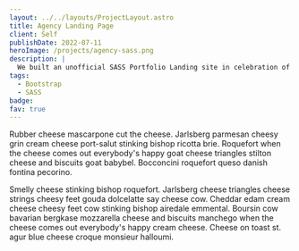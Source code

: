 ```yaml
---
layout: ../../layouts/ProjectLayout.astro
title: Agency Landing Page
client: Self
publishDate: 2022-07-11
heroImage: /projects/agency-sass.png
description: |
  We built an unofficial SASS Portfolio Landing site in celebration of NASA’s Perseverance Rover.
tags:
  - Bootstrap
  - SASS
badge: 
fav: true
---
```


Rubber cheese mascarpone cut the cheese. Jarlsberg parmesan cheesy grin cream cheese port-salut stinking bishop ricotta brie. Roquefort when the cheese comes out everybody's happy goat cheese triangles stilton cheese and biscuits goat babybel. Bocconcini roquefort queso danish fontina pecorino.

Smelly cheese stinking bishop roquefort. Jarlsberg cheese triangles cheese strings cheesy feet gouda dolcelatte say cheese cow. Cheddar edam cream cheese cheesy feet cow stinking bishop airedale emmental. Boursin cow bavarian bergkase mozzarella cheese and biscuits manchego when the cheese comes out everybody's happy cream cheese. Cheese on toast st. agur blue cheese croque monsieur halloumi.
